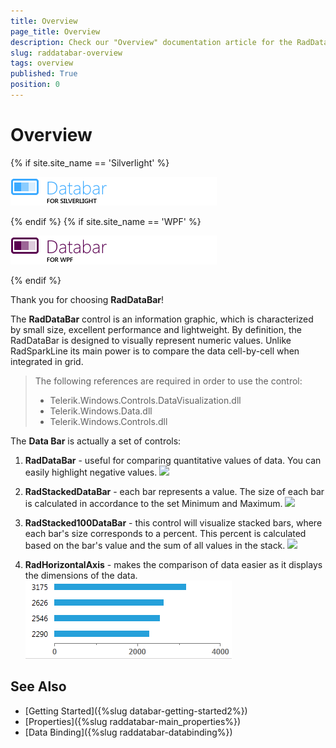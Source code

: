 ```yaml
---
title: Overview
page_title: Overview
description: Check our "Overview" documentation article for the RadDataBar WPF control.
slug: raddatabar-overview
tags: overview
published: True
position: 0
---
```


# Overview

{% if site.site_name == 'Silverlight' %}

![](images/RadDataBar_overview_01.png)

{% endif %}
{% if site.site_name == 'WPF' %}

![](images/RadDataBar_overview_01wpf.png)

{% endif %}

Thank you for choosing __RadDataBar__!

The __RadDataBar__ control is an information graphic, which is characterized by small size, excellent performance and lightweight. By definition, the RadDataBar is designed to visually represent numeric values. Unlike RadSparkLine its main power is to compare the data cell-by-cell when integrated in grid.

>The following references are required in order to use the control:             
>	- Telerik.Windows.Controls.DataVisualization.dll
>	- Telerik.Windows.Data.dll
>	- Telerik.Windows.Controls.dll

The __Data Bar__ is actually a set of controls:

1. __RadDataBar__ - useful for comparing quantitative values of data. You can easily highlight negative values. 
    ![](images/RadDataBar_databar.PNG)

2. __RadStackedDataBar__ - each bar represents a value. The size of each bar is calculated in accordance to the set Minimum and Maximum. 
    ![](images/RadDataBar_stackeddatabar.PNG)

3. __RadStacked100DataBar__ - this control will visualize stacked bars, where each bar's size corresponds to a percent. This percent is calculated based on the bar's value and the sum of all values in the stack. 
    ![](images/RadDataBar_stacked100databar.PNG)

4. __RadHorizontalAxis__ - makes the comparison of data easier as it displays the dimensions of the data.
    ![Rad Data Bar dataaxis](images/RadDataBar_dataaxis.png)
    
## See Also

* [Getting Started]({%slug databar-getting-started2%})
* [Properties]({%slug raddatabar-main_properties%})
* [Data Binding]({%slug raddatabar-databinding%})
